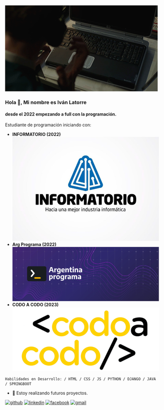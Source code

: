 
![GIF](/img/giphy.gif)
### Hola 👋, Mi nombre es Iván Latorre
#### desde el 2022 empezando a full con la programación.

Estudiante de programación iniciando con:

- **INFORMATORIO (2022)**
    ![INFORMATORIO](/img/info.jpg)
- **Arg Programa (2022)**
    ![Arg Programa](/img/banner-ok-argentina-programa.jpg)
- **CODO A CODO (2023)**
    ![Codo A Codo](/img/logo-CAC-2.webp)
~~~
Habilidades en Desarrollo: / HTML / CSS / JS / PYTHON / DJANGO / JAVA / SPRINGBOOT 
~~~
- 🔭 Estoy realizando futuros proyectos. 


[<img src='https://cdn.jsdelivr.net/npm/simple-icons@3.0.1/icons/github.svg' alt='github' height='40'>](https://github.com/https://github.com/ivanlatorre)  [<img src='https://cdn.jsdelivr.net/npm/simple-icons@3.0.1/icons/linkedin.svg' alt='linkedin' height='40'>](https://www.linkedin.com/in/https://www.linkedin.com/in/ivan-latorre-abb007158//)  [<img src='https://cdn.jsdelivr.net/npm/simple-icons@3.0.1/icons/facebook.svg' alt='facebook' height='40'>](https://www.facebook.com/https://www.facebook.com/ivan.latorre.79)  [<img src='https://cdn.jsdelivr.net/npm/simple-icons@3.0.1/icons/gmail.svg' alt='gmail' height='40'>](ivanlatorre720@gmail.com)  

